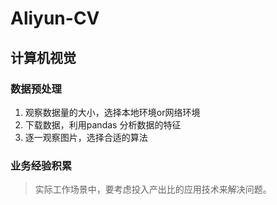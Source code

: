 # Aliyun-CV
## 计算机视觉

### 数据预处理
1. 观察数据量的大小，选择本地环境or网络环境
2. 下载数据，利用pandas 分析数据的特征
3. 逐一观察图片，选择合适的算法

### 业务经验积累
> 实际工作场景中，要考虑投入产出比的应用技术来解决问题。

